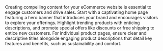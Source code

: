 Creating compelling content for your eCommerce website is essential to engage customers and drive sales. Start with a captivating home page featuring a hero banner that introduces your brand and encourages visitors to explore your offerings. Highlight trending products with enticing descriptions, and promote special offers like discounts or free shipping to entice new customers. For individual product pages, ensure clear and descriptive titles alongside engaging product descriptions that detail key features and benefits, such as sustainability and comfort. 
